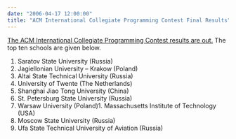 ```yaml
---
date: "2006-04-17 12:00:00"
title: "ACM International Collegiate Programming Contest Final Results"
---
```




[The ACM International Collegiate Programming Contest results are out.](http://icpc.baylor.edu/icpc/Finals/) The top ten schools are given below.

1. Saratov State University (Russia)
1. Jagiellonian University &#8211; Krakow (Poland)
1. Altai State Technical University (Russia)
1. University of Twente (The Netherlands)
1. Shanghai Jiao Tong University (China)
1. St. Petersburg State University (Russia)
1. Warsaw University (Poland)1. Massachusetts Institute of Technology (USA)
1. Moscow State University (Russia)
1. Ufa State Technical University of Aviation (Russia)


